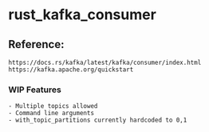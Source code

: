 # rust_kafka_consumer

## Reference:
    https://docs.rs/kafka/latest/kafka/consumer/index.html
    https://kafka.apache.org/quickstart

### WIP Features
    - Multiple topics allowed
    - Command line arguments
    - with_topic_partitions currently hardcoded to 0,1